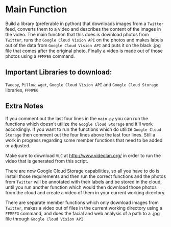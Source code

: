 # **Main Function**
  Build a library (preferable in python) that downloads images from a `Twitter` feed, converts them to a video and describes the content of the images in the video. The main function that this does is download photos from `Twitter`, runs the `Google Cloud Vision API` on the photos and makes labels out of the data from `Google Cloud Vision API` and puts it on the black .jpg file that comes after the original photo. Finally a video is made out of those photos using a `FFMPEG` command.


## **Important Libraries to download:**
  `Tweepy`, `Pillow`, `wget`, `Google Cloud Vision API` and `Google Cloud Storage` libraries, `FFMPEG`

## **Extra Notes**  
If you comment out the last four lines in the `main.py` you can run the functions which doesn't utilize the `Google Cloud Storage` and it'll work accordingly. If you want to run the functions which do utilize `Google Cloud Storage` then comment out the four lines above the last four lines. Still a work in progress regarding some member functions that need to be added or adjusted. 

Make sure to download `VLC` at http://www.videolan.org/ in order to run the video that is generated from this script.

There are now Google Cloud Storage capabilities, so all you have to do is install those requirements and then run the correct functions and the photos from `Twitter` will be annotated with their labels and be stored in the cloud, until you run another function which would then download those photos from the cloud and create a video of them in your current working directory.

There are separate member functions which only download images from `Twitter`, makes a video out of files in the current working directory using a `FFMPEG` command, and does the facial and web analysis of a path to a .jpg file through `Google Cloud Vision API`


